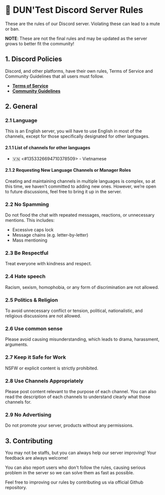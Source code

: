 # 📜 DUN'Test Discord Server Rules
These are the rules of our Discord server. Violating these can lead to a mute or ban.

**NOTE**: These are not the final rules and may be updated as the server grows to better fit the community!

## 1. Discord Policies
Discord, and other platforms, have their own rules, Terms of Service and Community Guidelines that all users must follow.
- **[Terms of Service](https://discord.com/terms)**
- **[Community Guidelines](https://discord.com/guidelines)**

## 2. General
### 2.1 Language
This is an English server, you will have to use English in most of the channels, except for those specifically designated for other languages.

#### 2.1.1 List of channels for other languages
- 🇻🇳 <#1353326694710378509> - Vietnamese

#### 2.1.2 Requesting New Language Channels or Manager Roles
Creating and maintaining channels in multiple languages is complex, so at this time, we haven't committed to adding new ones. However, we’re open to future discussions, feel free to bring it up in the server.

### 2.2 No Spamming
Do not flood the chat with repeated messages, reactions, or unnecessary mentions. This includes:
- Excessive caps lock
- Message chains (e.g. letter-by-letter)
- Mass mentioning

### 2.3 Be Respectful
Treat everyone with kindness and respect.

### 2.4 Hate speech
Racism, sexism, homophobia, or any form of discrimination are not allowed.

### 2.5 Politics & Religion
To avoid unnecessary conflict or tension, political, nationalistic, and religious discussions are not allowed.

### 2.6 Use common sense
Please avoid causing misunderstanding, which leads to drama, harassment, arguments. 

### 2.7 Keep it Safe for Work
NSFW or explicit content is strictly prohibited.

### 2.8 Use Channels Appropriately
Please post content relevant to the purpose of each channel. You can also read the description of each channels to understand clearly what those channels for.

### 2.9 No Advertising
Do not promote your server, products without any permissions.

## 3. Contributing
You may not be staffs, but you can always help our server improving! Your feedback are always welcome!

You can also report users who don't follow the rules, causing serious problem in the server so we can solve them as fast as possible. 

Feel free to improving our rules by contributing us via official Github repository.
